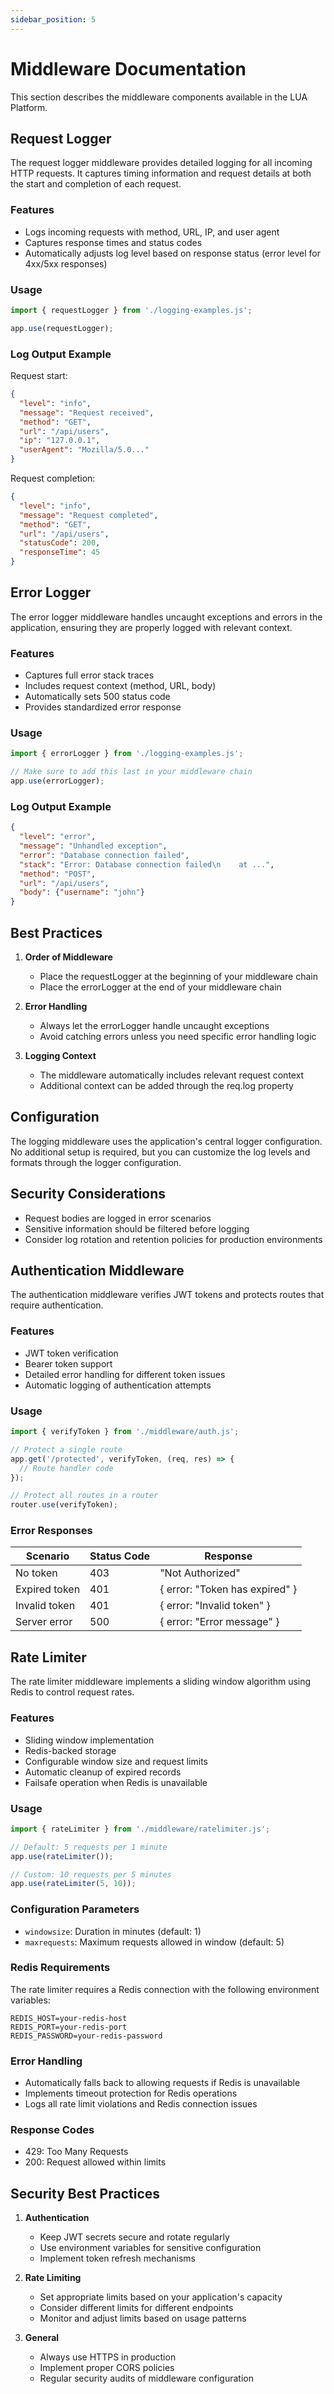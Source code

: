 ```yaml
---
sidebar_position: 5
---
```


# Middleware Documentation

This section describes the middleware components available in the LUA Platform.

## Request Logger

The request logger middleware provides detailed logging for all incoming HTTP requests. It captures timing information and request details at both the start and completion of each request.

### Features

- Logs incoming requests with method, URL, IP, and user agent
- Captures response times and status codes
- Automatically adjusts log level based on response status (error level for 4xx/5xx responses)

### Usage

```javascript
import { requestLogger } from './logging-examples.js';

app.use(requestLogger);
```

### Log Output Example

Request start:
```json
{
  "level": "info",
  "message": "Request received",
  "method": "GET",
  "url": "/api/users",
  "ip": "127.0.0.1",
  "userAgent": "Mozilla/5.0..."
}
```

Request completion:
```json
{
  "level": "info",
  "message": "Request completed",
  "method": "GET",
  "url": "/api/users",
  "statusCode": 200,
  "responseTime": 45
}
```

## Error Logger

The error logger middleware handles uncaught exceptions and errors in the application, ensuring they are properly logged with relevant context.

### Features

- Captures full error stack traces
- Includes request context (method, URL, body)
- Automatically sets 500 status code
- Provides standardized error response

### Usage

```javascript
import { errorLogger } from './logging-examples.js';

// Make sure to add this last in your middleware chain
app.use(errorLogger);
```

### Log Output Example

```json
{
  "level": "error",
  "message": "Unhandled exception",
  "error": "Database connection failed",
  "stack": "Error: Database connection failed\n    at ...",
  "method": "POST",
  "url": "/api/users",
  "body": {"username": "john"}
}
```

## Best Practices

1. **Order of Middleware**
   - Place the requestLogger at the beginning of your middleware chain
   - Place the errorLogger at the end of your middleware chain

2. **Error Handling**
   - Always let the errorLogger handle uncaught exceptions
   - Avoid catching errors unless you need specific error handling logic

3. **Logging Context**
   - The middleware automatically includes relevant request context
   - Additional context can be added through the req.log property

## Configuration

The logging middleware uses the application's central logger configuration. No additional setup is required, but you can customize the log levels and formats through the logger configuration.

## Security Considerations

- Request bodies are logged in error scenarios
- Sensitive information should be filtered before logging
- Consider log rotation and retention policies for production environments

## Authentication Middleware

The authentication middleware verifies JWT tokens and protects routes that require authentication.

### Features

- JWT token verification
- Bearer token support
- Detailed error handling for different token issues
- Automatic logging of authentication attempts

### Usage

```javascript
import { verifyToken } from './middleware/auth.js';

// Protect a single route
app.get('/protected', verifyToken, (req, res) => {
  // Route handler code
});

// Protect all routes in a router
router.use(verifyToken);
```

### Error Responses

| Scenario | Status Code | Response |
|----------|------------|-----------|
| No token | 403 | "Not Authorized" |
| Expired token | 401 | { error: "Token has expired" } |
| Invalid token | 401 | { error: "Invalid token" } |
| Server error | 500 | { error: "Error message" } |

## Rate Limiter

The rate limiter middleware implements a sliding window algorithm using Redis to control request rates.

### Features

- Sliding window implementation
- Redis-backed storage
- Configurable window size and request limits
- Automatic cleanup of expired records
- Failsafe operation when Redis is unavailable

### Usage

```javascript
import { rateLimiter } from './middleware/ratelimiter.js';

// Default: 5 requests per 1 minute
app.use(rateLimiter());

// Custom: 10 requests per 5 minutes
app.use(rateLimiter(5, 10));
```

### Configuration Parameters

- `windowsize`: Duration in minutes (default: 1)
- `maxrequests`: Maximum requests allowed in window (default: 5)

### Redis Requirements

The rate limiter requires a Redis connection with the following environment variables:
```
REDIS_HOST=your-redis-host
REDIS_PORT=your-redis-port
REDIS_PASSWORD=your-redis-password
```

### Error Handling

- Automatically falls back to allowing requests if Redis is unavailable
- Implements timeout protection for Redis operations
- Logs all rate limit violations and Redis connection issues

### Response Codes

- 429: Too Many Requests
- 200: Request allowed within limits

## Security Best Practices

1. **Authentication**
   - Keep JWT secrets secure and rotate regularly
   - Use environment variables for sensitive configuration
   - Implement token refresh mechanisms

2. **Rate Limiting**
   - Set appropriate limits based on your application's capacity
   - Consider different limits for different endpoints
   - Monitor and adjust limits based on usage patterns

3. **General**
   - Always use HTTPS in production
   - Implement proper CORS policies
   - Regular security audits of middleware configuration
